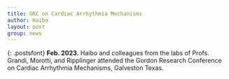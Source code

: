 ```yaml
---
title: GRC on Cardiac Arrhythmia Mechanisms
author: Haibo
layout: post
group: news
---
```


{: .postsfont}
**Feb. 2023.** Haibo and colleagues from the labs of Profs. Grandi, Morotti, and Ripplinger attended the Gordon Research Conference on Cardiac Arrhythmia Mechanisms, Galveston Texas. 
